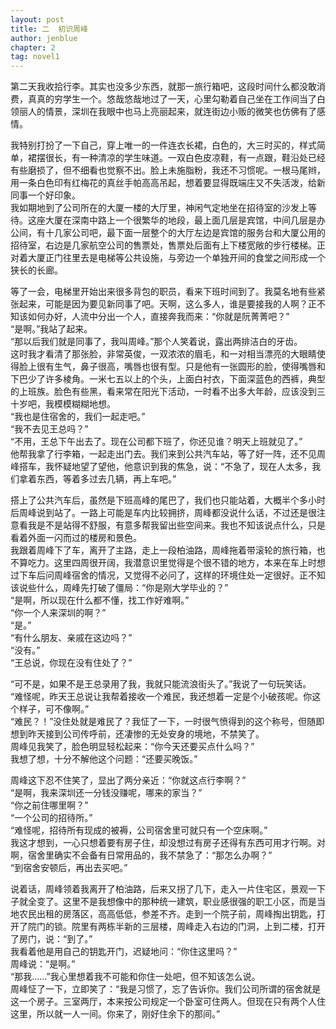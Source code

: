 ```yaml
---
layout: post
title: 二  初识周峰
author: jenblue
chapter: 2
tag: novel1
---
```


第二天我收拾行李。其实也没多少东西，就那一旅行箱吧，这段时间什么都没敢消费，真真的穷学生一个。悠哉悠哉地过了一天，心里勾勒着自己坐在工作间当了白领丽人的情景，深圳在我眼中也马上亮丽起来，就连街边小贩的微笑也仿佛有了感情。

我特别打扮了一下自己，穿上唯一的一件连衣长裙，白色的，大三时买的，样式简单，裙摆很长，有一种清凉的学生味道。一双白色皮凉鞋，有一点跟，鞋沿处已经有些磨损了，但不细看也觉察不出。脸上未施脂粉，我还不习惯呢。一根马尾辫，用一条白色印有红梅花的真丝手帕高高吊起，想着要显得既端庄又不失活泼，给新同事一个好印象。<br />
我如期地到了公司所在的大厦一楼的大厅里，神闲气定地坐在招待室的沙发上等待。这座大厦在深南中路上一个很繁华的地段，最上面几层是宾馆，中间几层是办公间，有十几家公司吧，最下面一层整个的大厅左边是宾馆的服务台和大厦公用的招待室，右边是几家航空公司的售票处，售票处后面有上下楼宽敞的步行楼梯。正对着大厦正门往里去是电梯等公共设施，与旁边一个单独开间的食堂之间形成一个狭长的长廊。

等了一会，电梯里开始出来很多背包的职员，看来下班时间到了。我莫名地有些紧张起来，可能是因为要见新同事了吧。天啊，这么多人，谁是要接我的人啊？正不知该如何办好，人流中分出一个人，直接奔我而来：“你就是阮菁菁吧？”<br />
“是啊。”我站了起来。<br />
“那以后我们就是同事了，我叫周峰。”那个人笑着说，露出两排洁白的牙齿。<br />
这时我才看清了那张脸，非常英俊，一双浓浓的眉毛，和一对相当漂亮的大眼睛使得脸上很有生气，鼻子很高，嘴唇也很有型。只是他有一张圆形的脸，使得嘴唇和下巴少了许多棱角。一米七五以上的个头，上面白衬衣，下面深蓝色的西裤，典型的上班族。脸色有些黑，看来常在阳光下活动，一时看不出多大年龄，应该没到三十岁吧，我模模糊糊地想。<br />
“我也是住宿舍的，我们一起走吧。”<br />
“我不去见王总吗？”<br />
“不用，王总下午出去了。现在公司都下班了，你还见谁？明天上班就见了。”<br />
他帮我拿了行李箱，一起走出门去。我们来到公共汽车站，等了好一阵，还不见周峰搭车，我怀疑地望了望他，他意识到我的焦急，说：“不急了，现在人太多，我们拿着东西，等着多过去几辆，再上车吧。”

搭上了公共汽车后，虽然是下班高峰的尾巴了，我们也只能站着，大概半个多小时后周峰说到站了。一路上可能是车内比较拥挤，周峰都没说什么话，不过还是很注意看我是不是站得不舒服，有意多帮我留出些空间来。我也不知该说点什么，只是看着外面一闪而过的楼房和景色。<br />
我跟着周峰下了车，离开了主路，走上一段柏油路，周峰拖着带滚轮的旅行箱，也不算吃力。这里四周很开阔，我潜意识里觉得是个很不错的地方，本来在车上时想过下车后问周峰宿舍的情况，又觉得不必问了，这样的环境住处一定很好。正不知该说些什么，周峰先打破了僵局：“你是刚大学毕业的？”<br />
“是啊，所以现在什么都不懂，找工作好难啊。”<br />
“你一个人来深圳的啊？”<br />
“是。”<br />
“有什么朋友、亲戚在这边吗？”<br />
“没有。”<br />
“王总说，你现在没有住处了？”

“可不是，如果不是王总录用了我，我就只能流浪街头了。”我说了一句玩笑话。<br />
“难怪呢，昨天王总说让我帮着接收一个难民，我还想着一定是个小破孩呢。你这个样子，可不像啊。”<br />
“难民？！”没住处就是难民了？我怔了一下，一时很气愤得到的这个称号，但随即想到昨天接到公司传呼前，还凄惨的无处安身的境地，不禁笑了。<br />
周峰见我笑了，脸色明显轻松起来：“你今天还要买点什么吗？”<br />
我想了想，十分不解他这个问题：“还要买晚饭。”

周峰这下忍不住笑了，显出了两分亲近：“你就这点行李啊？”<br />
“是啊，我来深圳还一分钱没赚呢，哪来的家当？”<br />
“你之前住哪里啊？”<br />
“一个公司的招待所。”<br />
“难怪呢，招待所有现成的被褥，公司宿舍里可就只有一个空床啊。”<br />
我这才想到，一心只想着要有房子住，却没想过有房子还得有东西可用才行啊。对啊，宿舍里确实不会备有日常用品的，我不禁急了：“那怎么办啊？”<br />
“到宿舍安顿后，再出去买吧。”

说着话，周峰领着我离开了柏油路，后来又拐了几下，走入一片住宅区，景观一下子就全变了。这里不是我想像中的那种统一建筑，职业感很强的职工小区，而是当地农民出租的房落区，高高低低，参差不齐。走到一个院子前，周峰掏出钥匙，打开了院门的锁。院里有两栋半新的三层楼，周峰走入右边的门洞，上到二楼，打开了房门，说：“到了。”<br />
我看着他是用自己的钥匙开门，迟疑地问：“你住这里吗？”<br />
周峰说：“是啊。”<br />
“那我……”我心里想着我不可能和你住一处吧，但不知该怎么说。<br />
周峰怔了一下，立即笑了：“我是习惯了，忘了告诉你。我们公司所谓的宿舍就是这一个房子。三室两厅，本来按公司规定一个卧室可住两人。但现在只有两个人住这里，所以就一人一间。你来了，刚好住余下的那间。”
